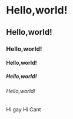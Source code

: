 # Hello,world!
## Hello,world!
### Hello,world!
#### Hello,world!
##### Hello,world!
###### Hello,world!

Hi gay
Hi Cant